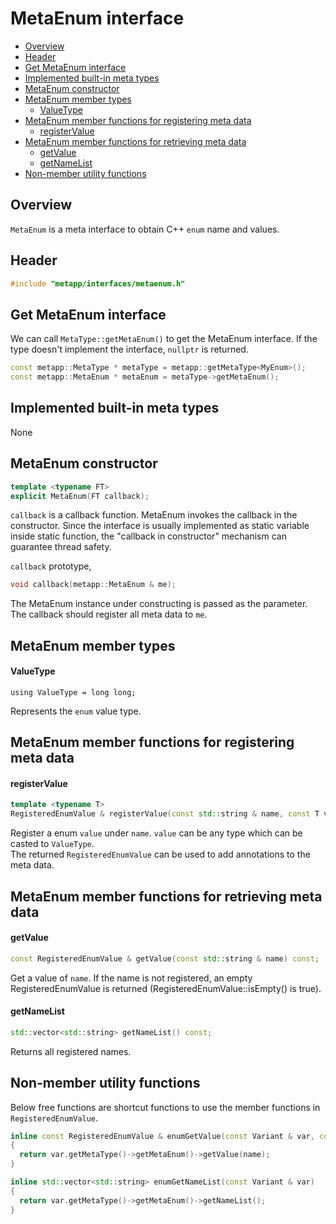 # MetaEnum interface
<!--begintoc-->
* [Overview](#a2_1)
* [Header](#a2_2)
* [Get MetaEnum interface](#a2_3)
* [Implemented built-in meta types](#a2_4)
* [MetaEnum constructor](#a2_5)
* [MetaEnum member types](#a2_6)
  * [ValueType](#a4_1)
* [MetaEnum member functions for registering meta data](#a2_7)
  * [registerValue](#a4_2)
* [MetaEnum member functions for retrieving meta data](#a2_8)
  * [getValue](#a4_3)
  * [getNameList](#a4_4)
* [Non-member utility functions](#a2_9)
<!--endtoc-->

<a id="a2_1"></a>
## Overview

`MetaEnum` is a meta interface to obtain C++ `enum` name and values.  

<a id="a2_2"></a>
## Header

```c++
#include "metapp/interfaces/metaenum.h"
```

<a id="a2_3"></a>
## Get MetaEnum interface

We can call `MetaType::getMetaEnum()` to get the MetaEnum interface. If the type doesn't implement the interface, `nullptr` is returned.

```c++
const metapp::MetaType * metaType = metapp::getMetaType<MyEnum>();
const metapp::MetaEnum * metaEnum = metaType->getMetaEnum();
```

<a id="a2_4"></a>
## Implemented built-in meta types

None

<a id="a2_5"></a>
## MetaEnum constructor

```c++
template <typename FT>
explicit MetaEnum(FT callback);
```

`callback` is a callback function. MetaEnum invokes the callback in the constructor. Since the interface is usually implemented as static variable inside static function, the "callback in constructor" mechanism can guarantee thread safety.  

`callback` prototype,  
```c++
void callback(metapp::MetaEnum & me);
```
The MetaEnum instance under constructing is passed as the parameter. The callback should register all meta data to `me`.

<a id="a2_6"></a>
## MetaEnum member types

<a id="a4_1"></a>
#### ValueType
```
using ValueType = long long;
```

Represents the `enum` value type.

<a id="a2_7"></a>
## MetaEnum member functions for registering meta data

<a id="a4_2"></a>
#### registerValue

```c++
template <typename T>
RegisteredEnumValue & registerValue(const std::string & name, const T value);
```

Register a enum `value` under `name`. `value` can be any type which can be casted to `ValueType`.  
The returned `RegisteredEnumValue` can be used to add annotations to the meta data.  


<a id="a2_8"></a>
## MetaEnum member functions for retrieving meta data

<a id="a4_3"></a>
#### getValue

```c++
const RegisteredEnumValue & getValue(const std::string & name) const;
```

Get a value of `name`. If the name is not registered, an empty RegisteredEnumValue is returned (RegisteredEnumValue::isEmpty() is true).  

<a id="a4_4"></a>
#### getNameList

```c++
std::vector<std::string> getNameList() const;
```

Returns all registered names.  

<a id="a2_9"></a>
## Non-member utility functions

Below free functions are shortcut functions to use the member functions in `RegisteredEnumValue`.  

```c++
inline const RegisteredEnumValue & enumGetValue(const Variant & var, const std::string & name)
{
  return var.getMetaType()->getMetaEnum()->getValue(name);
}

inline std::vector<std::string> enumGetNameList(const Variant & var)
{
  return var.getMetaType()->getMetaEnum()->getNameList();
}
```
